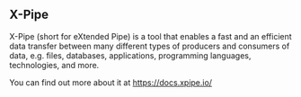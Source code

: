 ## X-Pipe

X-Pipe (short for eXtended Pipe) is a tool that enables a fast and an efficient data
transfer between many different types of producers and consumers of data,
e.g. files, databases, applications, programming languages, technologies, and more.

You can find out more about it at https://docs.xpipe.io/
